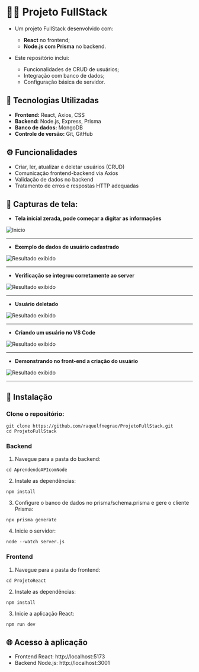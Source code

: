 # ​👩‍💻 Projeto FullStack

- Um projeto FullStack desenvolvido com:
  - **React** no frontend;
  - **Node.js com Prisma** no backend.

- Este repositório inclui:
  - Funcionalidades de CRUD de usuários;
  - Integração com banco de dados;
  - Configuração básica de servidor.

##  🔧  Tecnologias Utilizadas

- **Frontend:** React, Axios, CSS
- **Backend:** Node.js, Express, Prisma
- **Banco de dados:** MongoDB
- **Controle de versão:** Git, GitHub

## ⚙️ Funcionalidades

- Criar, ler, atualizar e deletar usuários (CRUD)
- Comunicação frontend-backend via Axios
- Validação de dados no backend
- Tratamento de erros e respostas HTTP adequadas

##  📁  Capturas de tela:

- **Tela inicial zerada, pode começar a digitar as informações** 

![Inicio](captura%20de%20tela/Captura%20de%20tela1.png)

---

- **Exemplo de dados de usuário cadastrado** 

![Resultado exibido](captura%20de%20tela/Captura%20de%20tela2.png)

---

- **Verificação se integrou corretamente ao server** 

![Resultado exibido](captura%20de%20tela/Captura%20de%20tela3.png)

---

- **Usuário deletado** 

![Resultado exibido](captura%20de%20tela/Captura%20de%20tela4.png)

---

- **Criando um usuário no VS Code** 

![Resultado exibido](captura%20de%20tela/Captura%20de%20tela5.png)

---

- **Demonstrando no front-end a criação do usuário** 

![Resultado exibido](captura%20de%20tela/Captura%20de%20tela6.png)

---

## 🚀 Instalação

### Clone o repositório:
   ```
   git clone https://github.com/raquelfnegrao/ProjetoFullStack.git
   cd ProjetoFullStack
   ```

### Backend

1. Navegue para a pasta do backend:
```
cd AprendendoAPIcomNode
```
2. Instale as dependências:
```
npm install
```
3. Configure o banco de dados no prisma/schema.prisma e gere o cliente Prisma:
```
npx prisma generate
```
4. Inicie o servidor:
```
node --watch server.js
```
### Frontend

1. Navegue para a pasta do frontend:

```
cd ProjetoReact
```
2. Instale as dependências:
```
npm install
```
3. Inicie a aplicação React:
```
npm run dev
```

## 🌐 Acesso à aplicação

- Frontend React: http://localhost:5173
- Backend Node.js: http://localhost:3001
